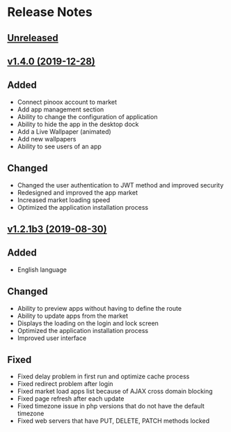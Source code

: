 # Release Notes
## [Unreleased](https://github.com/pinoox/pinoox/compare/1.2.1b3...master)


## [v1.4.0 (2019-12-28)](https://github.com/pinoox/pinoox/compare/1.4.0...master)   

## Added

- Connect pinoox account to market
- Add app management section
- Ability to change the configuration of application
- Ability to hide the app in the desktop dock
- Add a Live Wallpaper (animated)
- Add new wallpapers
- Ability to see users of an app

## Changed

- Changed the user authentication to JWT method and improved security
- Redesigned and improved the app market
- Increased market loading speed
- Optimized the application installation process

## [v1.2.1b3 (2019-08-30)](https://github.com/pinoox/pinoox/compare/1.2.1b3...master)   

## Added

- English language

## Changed

- Ability to preview apps without having to define the route
- Ability to update apps from the market
- Displays the loading on the login and lock screen
- Optimized the application installation process
- Improved user interface


## Fixed

- Fixed delay problem in first run and optimize cache process
- Fixed redirect problem after login
- Fixed market load apps list because of AJAX cross domain blocking 
- Fixed page refresh after each update
- Fixed timezone issue in php versions that do not have the default timezone
- Fixed web servers that have PUT, DELETE, PATCH methods locked